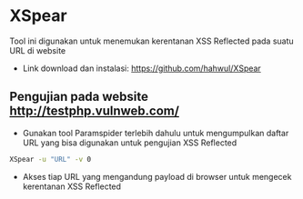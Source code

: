 # XSpear
Tool ini digunakan untuk menemukan kerentanan XSS Reflected pada suatu URL di website

- Link download dan instalasi: https://github.com/hahwul/XSpear

## Pengujian pada website http://testphp.vulnweb.com/
- Gunakan tool Paramspider terlebih dahulu untuk mengumpulkan daftar URL yang bisa digunakan untuk pengujian XSS Reflected
```sh
XSpear -u "URL" -v 0
```
- Akses tiap URL yang mengandung payload di browser untuk mengecek kerentanan XSS Reflected